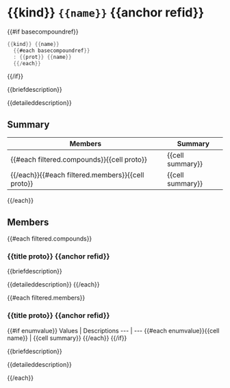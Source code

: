 # {{kind}} `{{name}}` {{anchor refid}}

{{#if basecompoundref}}

```cs
{{kind}} {{name}}
  {{#each basecompoundref}}
  : {{prot}} {{name}}
  {{/each}}
```

{{/if}}

{{briefdescription}}

{{detaileddescription}}

## Summary

Members | Summary
--- | ---
{{#each filtered.compounds}}{{cell proto}} | {{cell summary}}
{{/each}}{{#each filtered.members}}{{cell proto}} | {{cell summary}}
{{/each}}

## Members

{{#each filtered.compounds}}

### {{title proto}} {{anchor refid}}

{{briefdescription}}

{{detaileddescription}}
{{/each}}

{{#each filtered.members}}

### {{title proto}} {{anchor refid}}

{{#if enumvalue}}
Values | Descriptions
--- | ---
{{#each enumvalue}}{{cell name}} | {{cell summary}}
{{/each}}
{{/if}}

{{briefdescription}}

{{detaileddescription}}

{{/each}}
